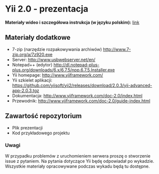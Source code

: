# Yii 2.0 - prezentacja

**Materiały wideo i szczegółowa instrukcja (w języku polskim):** [link](https://github.com/mklemarczyk/yii-prezentacja/wiki)

## Materiały dodatkowe
- 7-zip (narzędzie rozpakowywania archiwów) http://www.7-zip.org/a/7z920.exe
- Server: http://www.usbwebserver.net/en/
- Notepad++ (edytor) http://dl.notepad-plus-plus.org/downloads/6.x/6.7.5/npp.6.7.5.Installer.exe
- Yii homepage: http://www.yiiframework.com/
- Yii szkielet aplikacji: https://github.com/yiisoft/yii2/releases/download/2.0.3/yii-advanced-app-2.0.3.tgz
- Dokumentacja: http://www.yiiframework.com/doc-2.0/index.html
- Przewodnik: http://www.yiiframework.com/doc-2.0/guide-index.html

## Zawartość repozytorium
- Plik prezentacji
- Kod przykładowego projektu

### Uwagi
W przypadku problemów z uruchomieniem serwera proszę o stworzenie issue z pytaniem.
Na pytania dotyczące Yii będę odpowiadał po wykadzie.
Wszystkie materiały opracowywane podczas wykadu będą tu dostępne.
